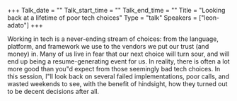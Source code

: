 +++
Talk_date = ""
Talk_start_time = ""
Talk_end_time = ""
Title = "Looking back at a lifetime of poor tech choices"
Type = "talk"
Speakers = ["leon-adato"]
+++

 Working in tech is a never-ending stream of choices: from the language, platform, and framework we use to the vendors we put our trust (and money) in. Many of us live in fear that our next choice will turn sour, and will end up being a resume-generating event for us.
			In reality, there is often a lot more good than you"d expect from those seemingly bad tech choices. In this session, I"ll look back on several failed implementations, poor calls, and wasted weekends to see, with the benefit of hindsight, how they turned out to be decent decisions after all. 
